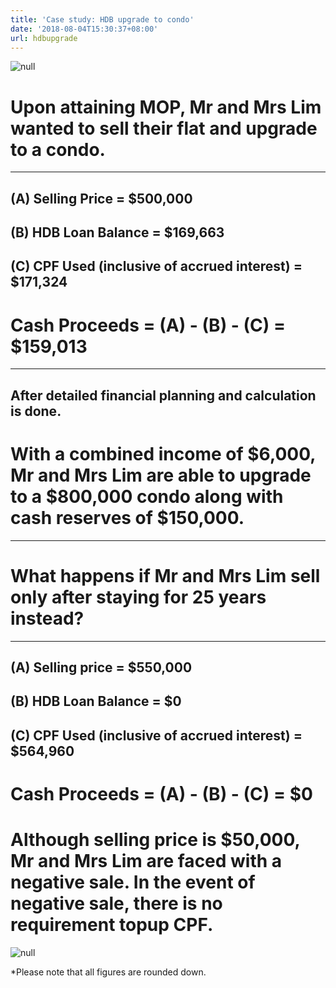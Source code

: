```yaml
---
title: 'Case study: HDB upgrade to condo'
date: '2018-08-04T15:30:37+08:00'
url: hdbupgrade
---
```

![null](/img/new-piktochart_31692592.png)

# Upon attaining MOP, Mr and Mrs Lim wanted to sell their flat and upgrade to a condo.
---

## (A) Selling Price = $500,000

## (B) HDB Loan Balance = $169,663

## (C) CPF Used (inclusive of accrued interest) = $171,324

# Cash Proceeds = (A) - (B) - (C) = $159,013
---
## After detailed financial planning and calculation is done.

# **With a combined income of $6,000, Mr and Mrs Lim are able to upgrade to a $800,000 condo along with cash reserves of $150,000.**
---
# What happens if Mr and Mrs Lim sell only after staying for 25 years instead?
---
## (A) Selling price = $550,000

## (B) HDB Loan Balance = $0

## (C) CPF Used (inclusive of accrued interest) = $564,960

# Cash Proceeds = (A) - (B) - (C) = $0

# Although selling price is $50,000, Mr and Mrs Lim are faced with a negative sale. In the event of negative sale, there is no requirement topup CPF.

![null](/img/20180804_022326_0001.png)

\*Please note that all figures are rounded down.
